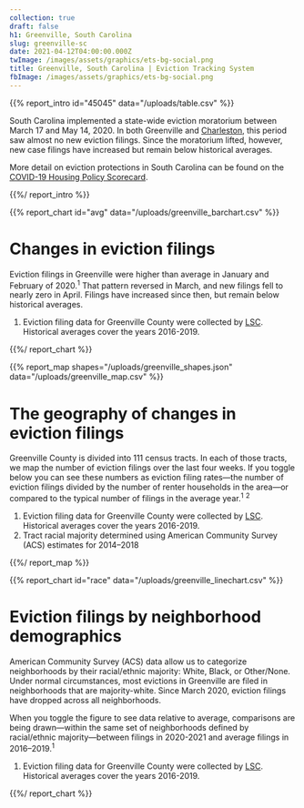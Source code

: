 ```yaml
---
collection: true
draft: false
h1: Greenville, South Carolina
slug: greenville-sc
date: 2021-04-12T04:00:00.000Z
twImage: /images/assets/graphics/ets-bg-social.png
title: Greenville, South Carolina | Eviction Tracking System
fbImage: /images/assets/graphics/ets-bg-social.png
---
```


{{% report_intro id="45045" data="/uploads/table.csv" %}}





South Carolina implemented a state-wide eviction moratorium between March 17 and May 14, 2020. In both Greenville and [Charleston](https://evictionlab.org/eviction-tracking/charleston-sc/), this period saw almost no new eviction filings. Since the moratorium lifted, however, new case filings have increased but remain below historical averages. 

More detail on eviction protections in South Carolina can be found on the [COVID-19 Housing Policy Scorecard](https://evictionlab.org/covid-policy-scorecard/sc/).





{{%/ report_intro %}}



{{% report_chart id="avg" data="/uploads/greenville_barchart.csv" %}}





# Changes in eviction filings

Eviction filings in Greenville were higher than average in January and February of 2020.<sup>1</sup> That pattern reversed in March, and new filings fell to nearly zero in April. Filings have increased since then, but remain below historical averages.

1. Eviction filing data for Greenville County were collected by [LSC](https://www.lsc.gov/). Historical averages cover the years 2016-2019.





{{%/ report_chart %}}



{{% report_map shapes="/uploads/greenville_shapes.json" data="/uploads/greenville_map.csv" %}}



# The geography of changes in eviction filings

Greenville County is divided into 111 census tracts. In each of those tracts, we map the number of eviction filings over the last four weeks. If you toggle below you can see these numbers as eviction filing rates—the number of eviction filings divided by the number of renter households in the area—or compared to the typical number of filings in the average year.<sup>1</sup> <sup>2</sup>

1. Eviction filing data for Greenville County were collected by [LSC](https://www.lsc.gov/). Historical averages cover the years 2016-2019.
2. Tract racial majority determined using American Community Survey (ACS) estimates for 2014–2018



{{%/ report_map %}}



{{% report_chart id="race" data="/uploads/greenville_linechart.csv" %}}

# Eviction filings by neighborhood demographics

American Community Survey (ACS) data allow us to categorize neighborhoods by their racial/ethnic majority: White, Black, or Other/None. Under normal circumstances, most evictions in Greenville are filed in neighborhoods that are majority-white. Since March 2020, eviction filings have dropped across all neighborhoods.

When you toggle the figure to see data relative to average, comparisons are being drawn—within the same set of neighborhoods defined by racial/ethnic majority—between filings in 2020-2021 and average filings in 2016–2019.<sup>1</sup>

1. Eviction filing data for Greenville County were collected by [LSC](https://www.lsc.gov/). Historical averages cover the years 2016-2019.

{{%/ report_chart %}}